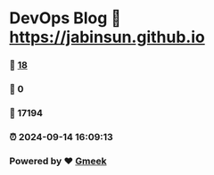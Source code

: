 # DevOps Blog :link: https://jabinsun.github.io 
### :page_facing_up: [18](https://jabinsun.github.io/tag.html) 
### :speech_balloon: 0 
### :hibiscus: 17194 
### :alarm_clock: 2024-09-14 16:09:13 
### Powered by :heart: [Gmeek](https://github.com/Meekdai/Gmeek)
